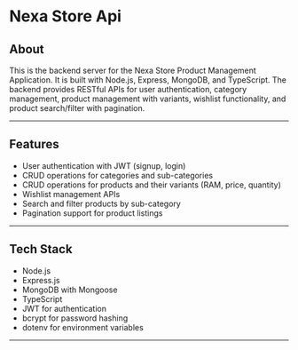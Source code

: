 # Nexa Store Api

## About

This is the backend server for the Nexa Store Product Management Application. It is built with Node.js, Express, MongoDB, and TypeScript. The backend provides RESTful APIs for user authentication, category management, product management with variants, wishlist functionality, and product search/filter with pagination.

---

## Features

- User authentication with JWT (signup, login)
- CRUD operations for categories and sub-categories
- CRUD operations for products and their variants (RAM, price, quantity)
- Wishlist management APIs
- Search and filter products by sub-category
- Pagination support for product listings

---

## Tech Stack

- Node.js
- Express.js
- MongoDB with Mongoose
- TypeScript
- JWT for authentication
- bcrypt for password hashing
- dotenv for environment variables

---
